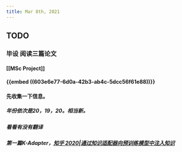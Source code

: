 ```yaml
---
title: Mar 8th, 2021
---
```


## TODO
### 毕设 阅读三篇论文
#### [[MSc Project]]
#### {{embed ((603e6e77-6d0a-42b3-ab4c-5dcc56f61e88))}}
#### 先收集一下信息。
##### 年份依次是20，19，20。相当新。
##### 看看有没有翻译
##### 第一篇K-Adapter，[知乎 2020|通过知识适配器向预训练模型中注入知识](https://zhuanlan.zhihu.com/p/106107747)
#####
